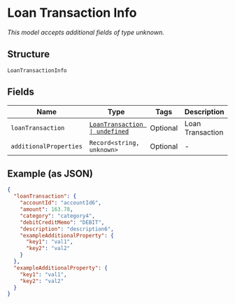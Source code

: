 
# Loan Transaction Info

*This model accepts additional fields of type unknown.*

## Structure

`LoanTransactionInfo`

## Fields

| Name | Type | Tags | Description |
|  --- | --- | --- | --- |
| `loanTransaction` | [`LoanTransaction \| undefined`](../../doc/models/loan-transaction.md) | Optional | Loan Transaction |
| `additionalProperties` | `Record<string, unknown>` | Optional | - |

## Example (as JSON)

```json
{
  "loanTransaction": {
    "accountId": "accountId6",
    "amount": 163.78,
    "category": "category4",
    "debitCreditMemo": "DEBIT",
    "description": "description6",
    "exampleAdditionalProperty": {
      "key1": "val1",
      "key2": "val2"
    }
  },
  "exampleAdditionalProperty": {
    "key1": "val1",
    "key2": "val2"
  }
}
```


